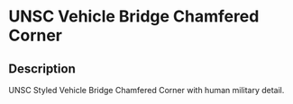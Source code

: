 # UNSC Vehicle Bridge Chamfered Corner

## Description

UNSC Styled Vehicle Bridge Chamfered Corner with human military detail.
